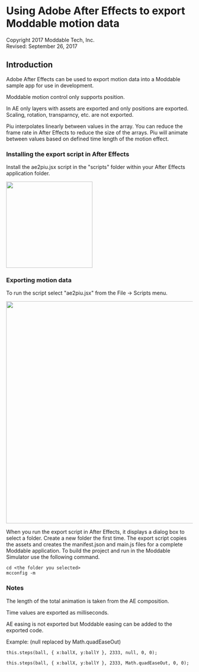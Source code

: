 # Using Adobe After Effects to export Moddable motion data
Copyright 2017 Moddable Tech, Inc.<BR>
Revised: September 26, 2017

## Introduction

Adobe After Effects can be used to export motion data into a Moddable sample app for use in development.

Moddable motion control only supports position. 

In AE only layers with assets are exported and only positions are exported. Scaling, rotation, transparncy, etc. are not exported.

Piu interpolates linearly between values in the array. You can reduce the frame rate in After Effects to reduce the size of the arrays. Piu will animate between values based on defined time length of the motion effect.

### Installing the export script in After Effects

Install the ae2piu.jsx script in the "scripts" folder within your After Effects application folder.

<img src="../assets/ae-motion/ae_script_install.png" height="233"/> 

	


### Exporting motion data

To run the script select "ae2piu.jsx" from the File -> Scripts menu.

<img src="../assets/ae-motion//ae2piu-screen.png" width="600"/> 

When you run the export script in After Effects, it displays a dialog box to select a folder. Create a new folder the first time. The export script copies the assets and creates the manifest.json and main.js files for a complete Moddable application. To build the project and run in the Moddable Simulator use the following command.

	cd <the folder you selected>
	mcconfig -m


### Notes

The length of the total animation is taken from the AE composition.

Time values are exported as milliseconds.

AE easing is not exported but Moddable easing can be added to the exported code.

Example: (null replaced by Math.quadEaseOut) 

	this.steps(ball, { x:ballX, y:ballY }, 2333, null, 0, 0);
	
	this.steps(ball, { x:ballX, y:ballY }, 2333, Math.quadEaseOut, 0, 0);


